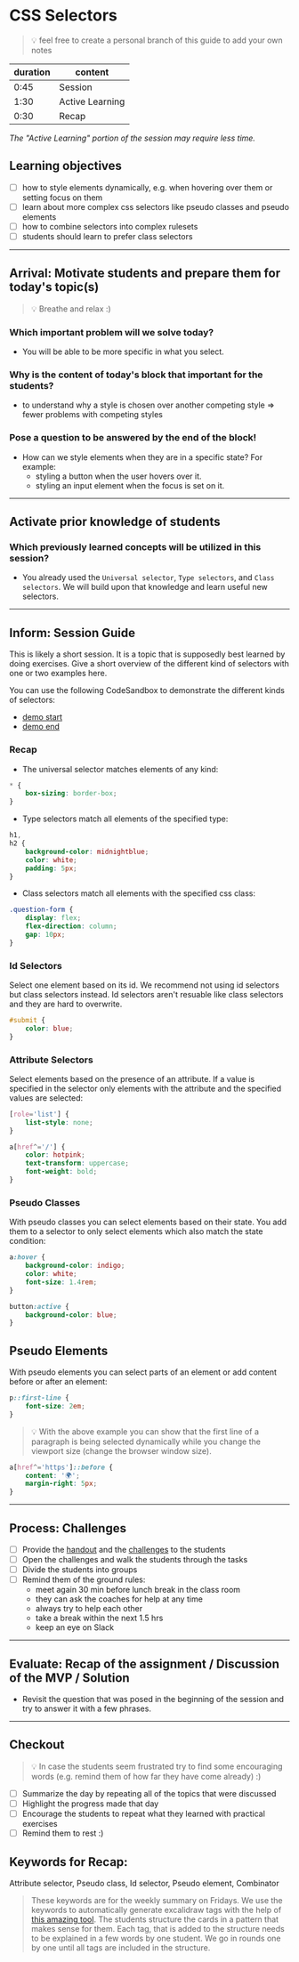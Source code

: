 # CSS Selectors

> 💡 feel free to create a personal branch of this guide to add your own notes

| duration | content         |
| -------- | --------------- |
| 0:45     | Session         |
| 1:30     | Active Learning |
| 0:30     | Recap           |

_The "Active Learning" portion of the session may require less time._

## Learning objectives

- [ ] how to style elements dynamically, e.g. when hovering over them or setting focus on them
- [ ] learn about more complex css selectors like pseudo classes and pseudo elements
- [ ] how to combine selectors into complex rulesets
- [ ] students should learn to prefer class selectors

---

## Arrival: Motivate students and prepare them for today's topic(s)

> 💡 Breathe and relax :)

### Which important problem will we solve today?

- You will be able to be more specific in what you select.

### Why is the content of today's block that important for the students?

- to understand why a style is chosen over another competing style => fewer problems with competing
  styles

### Pose a question to be answered by the end of the block!

- How can we style elements when they are in a specific state? For example:
  - styling a button when the user hovers over it.
  - styling an input element when the focus is set on it.

---

## Activate prior knowledge of students

### Which previously learned concepts will be utilized in this session?

- You already used the `Universal selector`, `Type selectors`, and `Class selectors`. We will build
  upon that knowledge and learn useful new selectors.

---

## Inform: Session Guide

This is likely a short session. It is a topic that is supposedly best learned by doing exercises.
Give a short overview of the different kind of selectors with one or two examples here.

You can use the following CodeSandbox to demonstrate the different kinds of selectors:

- [demo start](https://codesandbox.io/s/github/neuefische/web-exercises/tree/main/sessions/css-selectors/demo-start_alternative)
- [demo end](https://codesandbox.io/s/github/neuefische/web-exercises/tree/main/sessions/css-selectors/demo-end_alternative)

### Recap

- The universal selector matches elements of any kind:

```css
* {
	box-sizing: border-box;
}
```

- Type selectors match all elements of the specified type:

```css
h1,
h2 {
	background-color: midnightblue;
	color: white;
	padding: 5px;
}
```

- Class selectors match all elements with the specified css class:

```css
.question-form {
	display: flex;
	flex-direction: column;
	gap: 10px;
}
```

### Id Selectors

Select one element based on its id. We recommend not using id selectors but class selectors instead.
Id selectors aren't resuable like class selectors and they are hard to overwrite.

```css
#submit {
	color: blue;
}
```

### Attribute Selectors

Select elements based on the presence of an attribute. If a value is specified in the selector only
elements with the attribute and the specified values are selected:

```css
[role='list'] {
	list-style: none;
}
```

```css
a[href^='/'] {
	color: hotpink;
	text-transform: uppercase;
	font-weight: bold;
}
```

### Pseudo Classes

With pseudo classes you can select elements based on their state. You add them to a selector to only
select elements which also match the state condition:

```css
a:hover {
	background-color: indigo;
	color: white;
	font-size: 1.4rem;
}
```

```css
button:active {
	background-color: blue;
}
```

## Pseudo Elements

With pseudo elements you can select parts of an element or add content before or after an element:

```css
p::first-line {
	font-size: 2em;
}
```

> 💡 With the above example you can show that the first line of a paragraph is being selected
> dynamically while you change the viewport size (change the browser window size).

```css
a[href^='https']::before {
	content: '🌍';
	margin-right: 5px;
}
```

---

## Process: Challenges

- [ ] Provide the [handout](css-selectors.md) and the [challenges](challenges-css-selectors.md) to
      the students
- [ ] Open the challenges and walk the students through the tasks
- [ ] Divide the students into groups
- [ ] Remind them of the ground rules:
  - meet again 30 min before lunch break in the class room
  - they can ask the coaches for help at any time
  - always try to help each other
  - take a break within the next 1.5 hrs
  - keep an eye on Slack

---

## Evaluate: Recap of the assignment / Discussion of the MVP / Solution

- Revisit the question that was posed in the beginning of the session and try to answer it with a
  few phrases.

---

## Checkout

> 💡 In case the students seem frustrated try to find some encouraging words (e.g. remind them of
> how far they have come already) :)

- [ ] Summarize the day by repeating all of the topics that were discussed
- [ ] Highlight the progress made that day
- [ ] Encourage the students to repeat what they learned with practical exercises
- [ ] Remind them to rest :)

## Keywords for Recap:

Attribute selector, Pseudo class, Id selector, Pseudo element, Combinator

> These keywords are for the weekly summary on Fridays. We use the keywords to automatically
> generate excalidraw tags with the help of
> [this amazing tool](https://github.com/F-Kirchhoff/tag-cloud-generator). The students structure
> the cards in a pattern that makes sense for them. Each tag, that is added to the structure needs
> to be explained in a few words by one student. We go in rounds one by one until all tags are
> included in the structure.
